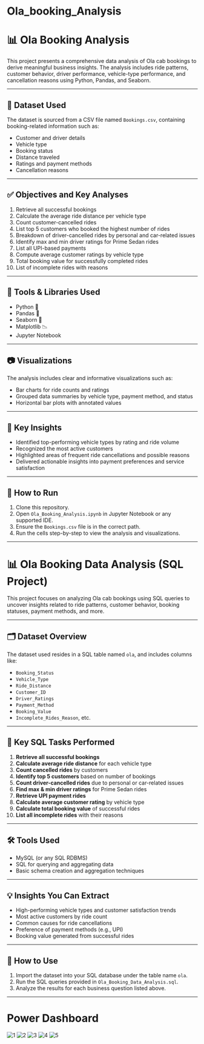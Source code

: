 # Ola_booking_Analysis
# 📊 Ola Booking Analysis

This project presents a comprehensive data analysis of Ola cab bookings to derive meaningful business insights. The analysis includes ride patterns, customer behavior, driver performance, vehicle-type performance, and cancellation reasons using Python, Pandas, and Seaborn.

---

## 📁 Dataset Used

The dataset is sourced from a CSV file named `Bookings.csv`, containing booking-related information such as:
- Customer and driver details
- Vehicle type
- Booking status
- Distance traveled
- Ratings and payment methods
- Cancellation reasons

---

## ✅ Objectives and Key Analyses

1. Retrieve all successful bookings
2. Calculate the average ride distance per vehicle type
3. Count customer-cancelled rides
4. List top 5 customers who booked the highest number of rides
5. Breakdown of driver-cancelled rides by personal and car-related issues
6. Identify max and min driver ratings for Prime Sedan rides
7. List all UPI-based payments
8. Compute average customer ratings by vehicle type
9. Total booking value for successfully completed rides
10. List of incomplete rides with reasons

---

## 📌 Tools & Libraries Used

- Python 🐍
- Pandas 🐼
- Seaborn 🎨
- Matplotlib 📉
- Jupyter Notebook

---

## 📷 Visualizations

The analysis includes clear and informative visualizations such as:
- Bar charts for ride counts and ratings
- Grouped data summaries by vehicle type, payment method, and status
- Horizontal bar plots with annotated values

---

## 🧠 Key Insights

- Identified top-performing vehicle types by rating and ride volume
- Recognized the most active customers
- Highlighted areas of frequent ride cancellations and possible reasons
- Delivered actionable insights into payment preferences and service satisfaction

---

## 🚀 How to Run

1. Clone this repository.
2. Open `Ola_Booking_Analysis.ipynb` in Jupyter Notebook or any supported IDE.
3. Ensure the `Bookings.csv` file is in the correct path.
4. Run the cells step-by-step to view the analysis and visualizations.

---

# 📊 Ola Booking Data Analysis (SQL Project)

This project focuses on analyzing Ola cab bookings using SQL queries to uncover insights related to ride patterns, customer behavior, booking statuses, payment methods, and more.

---

## 🗂️ Dataset Overview

The dataset used resides in a SQL table named `ola`, and includes columns like:
- `Booking_Status`
- `Vehicle_Type`
- `Ride_Distance`
- `Customer_ID`
- `Driver_Ratings`
- `Payment_Method`
- `Booking_Value`
- `Incomplete_Rides_Reason`, etc.

---

## 🎯 Key SQL Tasks Performed

1. **Retrieve all successful bookings**
2. **Calculate average ride distance** for each vehicle type
3. **Count cancelled rides** by customers
4. **Identify top 5 customers** based on number of bookings
5. **Count driver-cancelled rides** due to personal or car-related issues
6. **Find max & min driver ratings** for Prime Sedan rides
7. **Retrieve UPI payment rides**
8. **Calculate average customer rating** by vehicle type
9. **Calculate total booking value** of successful rides
10. **List all incomplete rides** with their reasons

---

## 🛠️ Tools Used

- MySQL (or any SQL RDBMS)
- SQL for querying and aggregating data
- Basic schema creation and aggregation techniques

---

## 💡 Insights You Can Extract

- High-performing vehicle types and customer satisfaction trends
- Most active customers by ride count
- Common causes for ride cancellations
- Preference of payment methods (e.g., UPI)
- Booking value generated from successful rides

---

## 🚀 How to Use

1. Import the dataset into your SQL database under the table name `ola`.
2. Run the SQL queries provided in `Ola_Booking_Data_Analysis.sql`.
3. Analyze the results for each business question listed above.

---
# Power Dashboard
![1](https://github.com/user-attachments/assets/d01d775c-b084-48df-a762-76e7ec3e84ca)
![2](https://github.com/user-attachments/assets/d9f362e0-e4c1-49fb-ac84-80bd760bf2f2)
![3](https://github.com/user-attachments/assets/503b436c-9fc6-464f-b26f-7ab75425ac07)
![4](https://github.com/user-attachments/assets/b7fefe21-9cd2-4963-ac34-34f2d61a5451)
![5](https://github.com/user-attachments/assets/3471a7c4-d120-4383-a93e-7db34b1ca06c)
